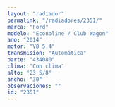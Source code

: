 ```yaml
---
layout: "radiador"
permalink: "/radiadores/2351/"
marca: "Ford"
modelo: "Econoline / Club Wagon"
ano: "2014"
motor: "V8 5.4"
transmision: "Automática"
parte: "434080"
clima: "Con clima"
alto: "23 5/8"
ancho: "30"
observaciones: ""
id: "2351"
---
```


